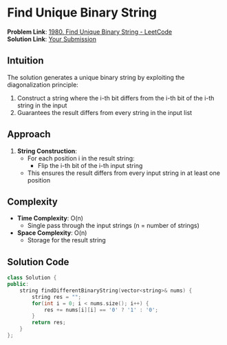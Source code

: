 # Find Unique Binary String

**Problem Link**: [1980. Find Unique Binary String - LeetCode](https://leetcode.com/problems/find-unique-binary-string/)  
**Solution Link**: [Your Submission](https://leetcode.com/problems/find-unique-binary-string/submissions/1631089905)

## Intuition
The solution generates a unique binary string by exploiting the diagonalization principle:
1. Construct a string where the i-th bit differs from the i-th bit of the i-th string in the input
2. Guarantees the result differs from every string in the input list

## Approach
1. **String Construction**:
   - For each position i in the result string:
     - Flip the i-th bit of the i-th input string
   - This ensures the result differs from every input string in at least one position

## Complexity
- **Time Complexity**: O(n)  
  - Single pass through the input strings (n = number of strings)
- **Space Complexity**: O(n)  
  - Storage for the result string

## Solution Code
```cpp
class Solution {
public:
    string findDifferentBinaryString(vector<string>& nums) {
        string res = "";
        for(int i = 0; i < nums.size(); i++) {
            res += nums[i][i] == '0' ? '1' : '0';
        }
        return res;
    }
};
